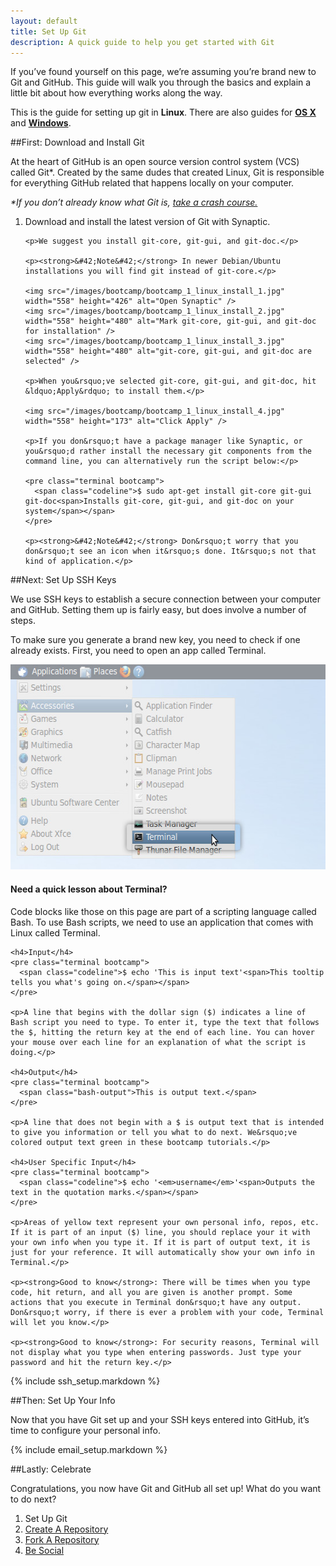 ```yaml
---
layout: default
title: Set Up Git
description: A quick guide to help you get started with Git
---
```


<p class="intro">If you&rsquo;ve found yourself on this page, we&rsquo;re assuming you&rsquo;re brand new to Git and GitHub. This guide will walk you through the basics and explain a little bit about how everything works along the way.</p>

<p class="intro">This is the guide for setting up git in <strong>Linux</strong>. There are also guides for <strong><a href="/mac-set-up-git">OS X</a></strong> and <strong><a href="/win-set-up-git">Windows</a></strong>.</p>

##<span class="step">First:</span> Download and Install Git

At the heart of GitHub is an open source version control system (VCS) called Git&#42;. Created by the same dudes that created Linux, Git is responsible for everything GitHub related that happens locally on your computer.

_&#42;If you don&rsquo;t already know what Git is, <a href="http://progit.org/book/ch1-3.html" target="_blank">take a crash course.</a>_

<ol>
  <li>
    <p><span class="step-title">Download and install the latest version of Git with Synaptic.</span></p>

    <p>We suggest you install git-core, git-gui, and git-doc.</p>

    <p><strong>&#42;Note&#42;</strong> In newer Debian/Ubuntu installations you will find git instead of git-core.</p>

    <img src="/images/bootcamp/bootcamp_1_linux_install_1.jpg" width="558" height="426" alt="Open Synaptic" />
    <img src="/images/bootcamp/bootcamp_1_linux_install_2.jpg" width="558" height="480" alt="Mark git-core, git-gui, and git-doc for installation" />
    <img src="/images/bootcamp/bootcamp_1_linux_install_3.jpg" width="558" height="480" alt="git-core, git-gui, and git-doc are selected" />

    <p>When you&rsquo;ve selected git-core, git-gui, and git-doc, hit &ldquo;Apply&rdquo; to install them.</p>

    <img src="/images/bootcamp/bootcamp_1_linux_install_4.jpg" width="558" height="173" alt="Click Apply" />

    <p>If you don&rsquo;t have a package manager like Synaptic, or you&rsquo;d rather install the necessary git components from the command line, you can alternatively run the script below:</p>

    <pre class="terminal bootcamp">
      <span class="codeline">$ sudo apt-get install git-core git-gui git-doc<span>Installs git-core, git-gui, and git-doc on your system</span></span>
    </pre>

    <p><strong>&#42;Note&#42;</strong> Don&rsquo;t worry that you don&rsquo;t see an icon when it&rsquo;s done. It&rsquo;s not that kind of application.</p>
  </li>
</ol>
##<span class="step">Next:</span> Set Up SSH Keys

We use SSH keys to establish a secure connection between your computer and GitHub. Setting them up is fairly easy, but does involve a number of steps.

To make sure you generate a brand new key, you need to check if one already exists. First, you need to open an app called Terminal.

<img src="/images/bootcamp/bootcamp_1_linux_terminal.jpg" width="558" height="328" alt="Open the terminal" />

<div class="more-info">
  <h4 class="compressed">Need a quick lesson about Terminal?</h4>
  <div class="more-content">
    <p>Code blocks like those on this page are part of a scripting language called Bash. To use Bash scripts, we need to use an application that comes with Linux called Terminal.</p>

    <h4>Input</h4>
    <pre class="terminal bootcamp">
      <span class="codeline">$ echo 'This is input text'<span>This tooltip tells you what's going on.</span></span>
    </pre>

    <p>A line that begins with the dollar sign ($) indicates a line of Bash script you need to type. To enter it, type the text that follows the $, hitting the return key at the end of each line. You can hover your mouse over each line for an explanation of what the script is doing.</p>

    <h4>Output</h4>
    <pre class="terminal bootcamp">
      <span class="bash-output">This is output text.</span>
    </pre>

    <p>A line that does not begin with a $ is output text that is intended to give you information or tell you what to do next. We&rsquo;ve colored output text green in these bootcamp tutorials.</p>

    <h4>User Specific Input</h4>
    <pre class="terminal bootcamp">
      <span class="codeline">$ echo '<em>username</em>'<span>Outputs the text in the quotation marks.</span></span>
    </pre>

    <p>Areas of yellow text represent your own personal info, repos, etc. If it is part of an input ($) line, you should replace your it with your own info when you type it. If it is part of output text, it is just for your reference. It will automatically show your own info in Terminal.</p>

    <p><strong>Good to know</strong>: There will be times when you type code, hit return, and all you are given is another prompt. Some actions that you execute in Terminal don&rsquo;t have any output. Don&rsquo;t worry, if there is ever a problem with your code, Terminal will let you know.</p>

    <p><strong>Good to know</strong>: For security reasons, Terminal will not display what you type when entering passwords. Just type your password and hit the return key.</p>
  </div>
</div>

{% include ssh_setup.markdown %}

##<span class="step">Then: </span> Set Up Your Info

Now that you have Git set up and your SSH keys entered into GitHub, it&rsquo;s time to configure your personal info.

{% include email_setup.markdown %}

##<span class="step">Lastly:</span> Celebrate

Congratulations, you now have Git and GitHub all set up! What do you want to do next?

<ol class="next-steps">
<li>Set Up Git</li>
<li><a href="/create-a-repo/">Create A Repository</a></li>
<li><a href="/fork-a-repo/">Fork A Repository</a></li>
<li><a href="/be-social/">Be Social</a></li>
</ol>
